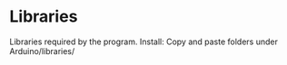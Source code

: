 # Libraries

Libraries required by the program.
Install: Copy and paste folders under Arduino/libraries/
